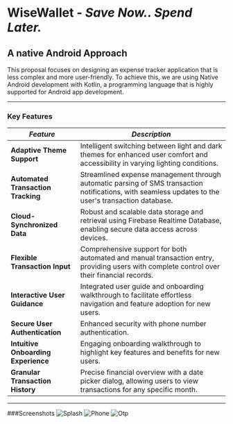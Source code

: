 # WiseWallet - _Save Now.. Spend Later._
## A native Android Approach
<p>This proposal focuses on designing an expense tracker application that is less complex and more user-friendly. To achieve this, we are using Native Android development with Kotlin, a programming language that is highly supported for Android app development. </p>

---
### Key Features
| _**Feature**_ | _**Description**_ |
| ------------- | ----------------- |
| **Adaptive Theme Support** | Intelligent switching between light and dark themes for enhanced user comfort and accessibility in varying lighting conditions. |
| **Automated Transaction Tracking** | Streamlined expense management through automatic parsing of SMS transaction notifications, with seamless updates to the user's transaction database. |
| **Cloud-Synchronized Data** | Robust and scalable data storage and retrieval using Firebase Realtime Database, enabling secure data access across devices. |
| **Flexible Transaction Input** | Comprehensive support for both automated and manual transaction entry, providing users with complete control over their financial records. |
| **Interactive User Guidance** | Integrated user guide and onboarding walkthrough to facilitate effortless navigation and feature adoption for new users. |
| **Secure User Authentication** | Enhanced security with phone number authentication.|
| **Intuitive Onboarding Experience** | Engaging onboarding walkthrough to highlight key features and benefits for new users. |
| **Granular Transaction History** | Precise financial overview with a date picker dialog, allowing users to view transactions for any specific month. |

---
###Screenshots
![Splash](https://github.com/user-attachments/assets/c8ce9cc6-0e8a-467e-bf8f-83e8549db211)
![Phone](https://github.com/user-attachments/assets/f6fa30ad-c0ef-42a0-b921-20b3fe9fbab7)
![Otp](https://github.com/user-attachments/assets/a975371d-206e-4fd8-95d3-482a26b361e4)
